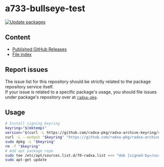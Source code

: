 # a733-bullseye-test

[![Update packages](https://github.com/radxa-repo/a733-bullseye-test/actions/workflows/update.yaml/badge.svg)](https://github.com/radxa-repo/a733-bullseye-test/actions/workflows/update.yaml)

## Content

* [Published GitHub Releases](https://radxa-repo.github.io/a733-bullseye-test/pkgs.json)
* [File index](https://radxa-repo.github.io/a733-bullseye-test/files.list)

## Report issues

The issue list for this repository should be strictly related to the package repository service itself.  
If your issue is related to a specific package's usage, you should file issues under package's repository over at [`radxa-pkg`](https://github.com/radxa-pkg).

## Usage

```bash
# Install signing keyring
keyring="$(mktemp)"
version="$(curl -L https://github.com/radxa-pkg/radxa-archive-keyring/releases/latest/download/VERSION)"
curl -L --output "$keyring" "https://github.com/radxa-pkg/radxa-archive-keyring/releases/latest/download/radxa-archive-keyring_${version}_all.deb"
sudo dpkg -i "$keyring"
rm -f "$keyring"
# Add apt package repo
sudo tee /etc/apt/sources.list.d/70-radxa.list <<< "deb [signed-by=/usr/share/keyrings/radxa-archive-keyring.gpg] https://radxa-repo.github.io/a733-bullseye-test/ a733-bullseye-test main"
sudo apt-get update
```
